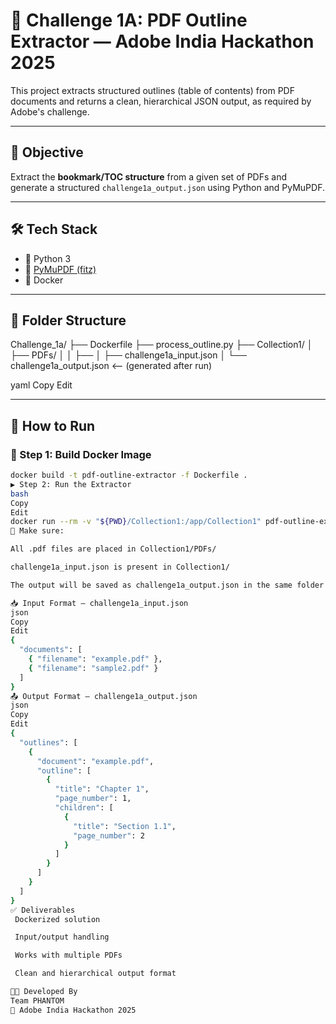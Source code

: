 # 📘 Challenge 1A: PDF Outline Extractor — Adobe India Hackathon 2025

This project extracts structured outlines (table of contents) from PDF documents and returns a clean, hierarchical JSON output, as required by Adobe's challenge.

---

## 🎯 Objective

Extract the **bookmark/TOC structure** from a given set of PDFs and generate a structured `challenge1a_output.json` using Python and PyMuPDF.

---

## 🛠️ Tech Stack

- 🔹 Python 3
- 🔹 [PyMuPDF (fitz)](https://pymupdf.readthedocs.io/en/latest/)
- 🔹 Docker

---

## 📁 Folder Structure

Challenge_1a/
├── Dockerfile
├── process_outline.py
├── Collection1/
│ ├── PDFs/
│ │ ├── <Your PDFs go here>
│ ├── challenge1a_input.json
│ └── challenge1a_output.json <-- (generated after run)

yaml
Copy
Edit

---

## 🚀 How to Run

### 🧱 Step 1: Build Docker Image

```bash
docker build -t pdf-outline-extractor -f Dockerfile .
▶️ Step 2: Run the Extractor
bash
Copy
Edit
docker run --rm -v "${PWD}/Collection1:/app/Collection1" pdf-outline-extractor Collection1
📌 Make sure:

All .pdf files are placed in Collection1/PDFs/

challenge1a_input.json is present in Collection1/

The output will be saved as challenge1a_output.json in the same folder

📥 Input Format — challenge1a_input.json
json
Copy
Edit
{
  "documents": [
    { "filename": "example.pdf" },
    { "filename": "sample2.pdf" }
  ]
}
📤 Output Format — challenge1a_output.json
json
Copy
Edit
{
  "outlines": [
    {
      "document": "example.pdf",
      "outline": [
        {
          "title": "Chapter 1",
          "page_number": 1,
          "children": [
            {
              "title": "Section 1.1",
              "page_number": 2
            }
          ]
        }
      ]
    }
  ]
}
✅ Deliverables
 Dockerized solution

 Input/output handling

 Works with multiple PDFs

 Clean and hierarchical output format

👨‍💻 Developed By
Team PHANTOM
🔹 Adobe India Hackathon 2025
